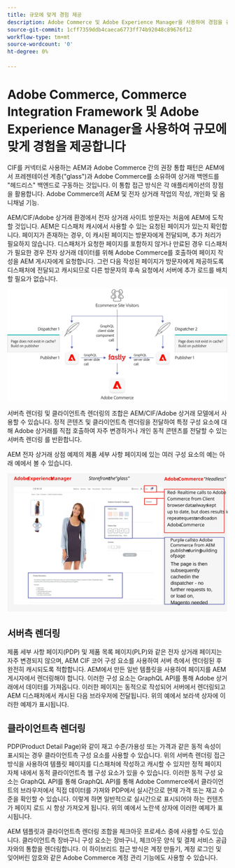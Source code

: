 ```yaml
---
title: 규모에 맞게 경험 제공
description: Adobe Commerce 및 Adobe Experience Manager을 사용하여 경험을 규모에 맞게 제공하는 방법을 알아봅니다.
source-git-commit: 1cff7359ddb4caeca6773ff74b92048c89676f12
workflow-type: tm+mt
source-wordcount: '0'
ht-degree: 0%

---
```



# Adobe Commerce, Commerce Integration Framework 및 Adobe Experience Manager을 사용하여 규모에 맞게 경험을 제공합니다

CIF를 커넥터로 사용하는 AEM과 Adobe Commerce 간의 권장 통합 패턴은 AEM에서 프레젠테이션 계층(&quot;glass&quot;)과 Adobe Commerce를 소유하여 상거래 백엔드를 &quot;헤드리스&quot; 백엔드로 구동하는 것입니다. 이 통합 접근 방식은 각 애플리케이션의 장점을 활용합니다. Adobe Commerce의 AEM 및 전자 상거래 작업의 작성, 개인화 및 옴니채널 기능.

AEM/CIF/Adobe 상거래 환경에서 전자 상거래 사이트 방문자는 처음에 AEM에 도착할 것입니다. AEM은 디스패처 캐시에서 사용할 수 있는 요청된 페이지가 있는지 확인합니다. 페이지가 존재하는 경우, 이 캐시된 페이지는 방문자에게 전달되며, 추가 처리가 필요하지 않습니다. 디스패처가 요청한 페이지를 포함하지 않거나 만료된 경우 디스패처가 필요한 경우 전자 상거래 데이터를 위해 Adobe Commerce를 호출하여 페이지 작성을 AEM 게시자에게 요청합니다. 그런 다음 작성된 페이지가 방문자에게 제공하도록 디스패처에 전달되고 캐시되므로 다른 방문자의 후속 요청에서 서버에 추가 로드를 배치할 필요가 없습니다.

![Adobe Experience Manager 및 Adobe 상거래 아키텍처의 개요 다이어그램](../assets/commerce-at-scale/overview.png)

서버측 렌더링 및 클라이언트측 렌더링의 조합은 AEM/CIF/Adobe 상거래 모델에서 사용할 수 있습니다. 정적 콘텐츠 및 클라이언트측 렌더링을 전달하여 특정 구성 요소에 대해 Adobe 상거래를 직접 호출하여 자주 변경하거나 개인 동적 콘텐츠를 전달할 수 있는 서버측 렌더링
를 반환합니다.

AEM 전자 상거래 상점 예제의 제품 세부 사항 페이지에 있는 여러 구성 요소의 예는 아래 예에서 볼 수 있습니다.

![Adobe Experience Manager 및 Adobe 상거래 아키텍처의 개요 다이어그램](../assets/commerce-at-scale/product-details-page.svg)

## 서버측 렌더링

제품 세부 사항 페이지(PDP) 및 제품 목록 페이지(PLP)와 같은 전자 상거래 페이지는 자주 변경되지 않으며, AEM CIF 코어 구성 요소를 사용하여 서버 측에서 렌더링된 후 완전히 캐시되도록 적합합니다. AEM에서 만든 일반 템플릿을 사용하여 페이지를 AEM 게시자에서 렌더링해야 합니다. 이러한 구성 요소는 GraphQL API를 통해 Adobe 상거래에서 데이터를 가져옵니다. 이러한 페이지는 동적으로 작성되어 서버에서 렌더링되고 AEM 디스패처에서 캐시된 다음 브라우저에 전달됩니다. 위의 예에서 보라색 상자에 이러한 예제가 표시됩니다.

## 클라이언트측 렌더링

PDP(Product Detail Page)와 같이 재고 수준/가용성 또는 가격과 같은 동적 속성이 표시되는 경우 클라이언트측 구성 요소를 사용할 수 있습니다. 위의 서버측 렌더링 접근 방식을 사용하여 템플릿 페이지를 디스패처에 작성하고 캐시할 수 있지만 정적 페이지 자체 내에서 동적 클라이언트측 웹 구성 요소가 있을 수 있습니다. 이러한 동적 구성 요소는 GraphQL API를 통해 GraphQL API를 통해 Adobe Commerce에서 클라이언트의 브라우저에서 직접 데이터를 가져와 PDP에서 실시간으로 현재 가격 또는 재고 수준을 확인할 수 있습니다. 이렇게 하면 일반적으로 실시간으로 표시되어야 하는 컨텐츠가 페이지 로드 시 항상 가져오게 됩니다. 위의 예에서 노란색 상자에 이러한 예제가 표시됩니다.

AEM 템플릿과 클라이언트측 렌더링 조합을 체크아웃 프로세스 중에 사용할 수도 있습니다. 클라이언트측 장바구니 구성 요소는 장바구니, 체크아웃 양식 및 결제 서비스 공급자와의 통합을 렌더링합니다. 이 하이브리드 접근 방식은 계정 만들기, 계정 로그인 및 잊어버린 암호와 같은 Adobe Commerce 계정 관리 기능에도 사용할 수 있습니다.
